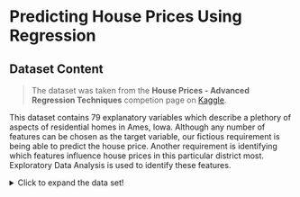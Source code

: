 # Predicting House Prices Using Regression

## Dataset Content

> The dataset was taken from the **House Prices - Advanced Regression Techniques** competion page on [Kaggle](https://www.kaggle.com/c/house-prices-advanced-regression-techniques/overview "House Price Regression page on Kaggle").

This dataset contains 79 explanatory variables which describe a plethory of aspects of residential homes in Ames, Iowa. Although any number of features can be chosen as the target variable, our fictious requirement is being able to predict the house price. Another requirement is identifying which features influence house prices in this particular district most. Exploratory Data Analysis is used to identify these features.

<details>
<summary>Click to expand the data set!</summary>

<table>
<thead>
  <tr>
    <th>Variable</th>
    <th>Meaning</th>
    <th>Units</th>
  </tr>
</thead>
<tbody>
  <tr>
    <td>MSSubClass</td>
    <td>Identifies the type of dwelling involved in the sale</td>
    <td>
        <table>
            <tr>
                <td>20 1-STORY 1946 & NEWER ALL STYLES</td>
            </tr>
            <tr>
                <td>30	1-STORY 1945 & OLDER</td>
            </tr>
            <tr>
                <td>40	1-STORY W/FINISHED ATTIC ALL AGES</td>
            </tr>
            <tr>
                <td>45	1-1/2 STORY - UNFINISHED ALL AGES</td>
            </tr>
            <tr>
                <td>50	1-1/2 STORY FINISHED ALL AGES</td>
            </tr>
            <tr>
                <td>60	2-STORY 1946 & NEWER</td>
            </tr>
            <tr>
                <td>70	2-STORY 1945 & OLDER</td>
            </tr>
            <tr>
                <td>75	2-1/2 STORY ALL AGES</td>
            </tr>
            <tr>
                <td>80	SPLIT OR MULTI-LEVEL</td>
            </tr>
            <tr>
                <td>85	SPLIT FOYER</td>
            </tr>
            <tr>
                <td>90	DUPLEX - ALL STYLES AND AGES</td>
            </tr>
            <tr>
                <td>120	1-STORY PUD (Planned Unit Development) - 1946 & NEWER</td>
            </tr>
            <tr>
                <td>150	1-1/2 STORY PUD - ALL AGES</td>
            </tr>
            <tr>
                <td>160	2-STORY PUD - 1946 & NEWER</td>
            </tr>
            <tr>
                <td>180	PUD - MULTILEVEL - INCL SPLIT LEV/FOYER</td>
            </tr>
            <tr>
                <td>190	2 FAMILY CONVERSION - ALL STYLES AND AGES</td>
            </tr>
        </table> 
       </td>
  </tr>
  <tr>
    <td>MSZoning</td>
    <td>Identifies the general zoning classification of the sale</td>
    <td>
        <table>
            <tr>
                <td>A	Agriculture</td>
            </tr>
            <tr>
                <td>C	Commercial</td>
            </tr>
            <tr>
                <td>FV	Floating Village Residential</td>
            </tr>
            <tr>
                <td>I	Industrial</td>
            </tr>
            <tr>
                <td>RH	Residential High Density</td>
            </tr>
            <tr>
                <td>RL	Residential Low Density</td>
            </tr>
            <tr>
                <td>RP	Residential Low Density Park</td>
            </tr>
            <tr>
                <td>RM	Residential Medium Density</td>
            </tr>
        </table> 
    </td>
  </tr>
  <tr>
    <td>LotFrontage</td>
    <td>Linear feet of street connected to property</td>
    <td>Feet</td>
  </tr>
  <tr>
    <td>LotArea</td>
    <td>Lot size in square feet</td>
    <td>Square Feet</td>
  </tr>
  <tr>
    <td>Street</td>
    <td>Type of road access to property</td>
    <td>
        <table>
            <tr>
                <td>Grvl	Gravel</td>
            </tr>
            <tr>
                <td>Pave	Paved</td>
            </tr>
        </table> 
    </td>
  </tr>
  <tr>
    <td>Alley</td>
    <td>Type of alley access to property</td>
    <td>
        <table>
            <tr>
                <td>Grvl	Gravel</td>
            </tr>
            <tr>
                <td>Pave	Paved</td>
            </tr>
            <tr>
                <td>NA 	No alley access</td>
            </tr>
        </table> 
    </td>
  </tr>
  <tr>
    <td>LotShape</td>
    <td>General shape of property</td>
    <td>
        <table>
            <tr>
                <td>Reg	Regular</td>
            </tr>
            <tr>
                <td>IR1	Slightly irregular</td>
            </tr>
            <tr>
                <td>IR2	Moderately Irregular</td>
            </tr>
            <tr>
                <td>IR3	Irregular</td>
            </tr>
        </table> 
    </td>
  </tr>
  <tr>
    <td>LandContour</td>
    <td>Flatness of the property</td>
    <td>
        <table>
            <tr>
                <td>Lvl	Near Flat/Level</td>
            </tr>
            <tr>
                <td>Bnk	Banked - Quick and significant rise from street grade to building</td>
            </tr>
            <tr>
                <td>HLS	Hillside - Significant slope from side to side</td>
            </tr>
            <tr>
                <td>Low	Depression</td>
            </tr>
        </table> 
    </td>
  </tr>
  <tr>
    <td>Utilities</td>
    <td>Type of utilities available</td>
    <td>
        <table>
            <tr>
                <td>AllPub	All public Utilities (E,G,W,& S)</td>
            </tr>
            <tr>
                <td>NoSewr	Electricity, Gas, and Water (Septic Tank)</td>
            </tr>
            <tr>
                <td>NoSeWa	Electricity and Gas Only</td>
            </tr>
            <tr>
                <td>ELO	Electricity only</td>
            </tr>
        </table> 
    </td>
  </tr>
  <tr>
    <td>LotConfig</td>
    <td>Lot configuration</td>
    <td>
        <table>
            <tr>
                <td>Inside	Inside lot</td>
            </tr>
            <tr>
                <td>Corner	Corner lot</td>
            </tr>
            <tr>
                <td>CulDSac	Cul-de-sac</td>
            </tr>
            <tr>
                <td>FR2	Frontage on 2 sides of property</td>
            </tr>
            <tr>
                <td>FR3	Frontage on 3 sides of property</td>
            </tr>
        </table> 
    </td>
  </tr>
  <tr>
    <td>LandSlope</td>
    <td>Slope of property</td>
    <td>
        <table>
            <tr>
                <td>Gtl	Gentle slope</td>
            </tr>
            <tr>
                <td>Mod	Moderate Slope</td>
            </tr>
            <tr>
                <td>Sev	Severe Slope</td>
            </tr>
        </table> 
    </td>
  </tr>
  <tr>
    <td>Neighborhood</td>
    <td>Physical locations within Ames city limits</td>
    <td>
        <table>
            <tr>
                <td>Blmngtn	Bloomington Heights</td>
            </tr>
            <tr>
                <td>Blueste	Bluestem</td>
            </tr>
            <tr>
                <td>BrDale	Briardale</td>
            </tr>
            <tr>
                <td>BrkSide	Brookside</td>
            </tr>
            <tr>
                <td>ClearCr	Clear Creek</td>
            </tr>
            <tr>
                <td>CollgCr	College Creek</td>
            </tr>
            <tr>
                <td>Crawfor	Crawford</td>
            </tr>
            <tr>
                <td>Edwards	Edwards</td>
            </tr>
            <tr>
                <td>Gilbert	Gilbert</td>
            </tr>
            <tr>
                <td>IDOTRR	Iowa DOT and Rail Road</td>
            </tr>
            <tr>
                <td>MeadowV	Meadow Village</td>
            </tr>
            <tr>
                <td>Mitchel	Mitchell</td>
            </tr>
            <tr>
                <td>Names	North Ames</td>
            </tr>
            <tr>
                <td>NoRidge	Northridge</td>
            </tr>
            <tr>
                <td>NPkVill	Northpark Villa</td>
            </tr>
            <tr>
                <td>NridgHt	Northridge Heights</td>
            </tr>
            <tr>
                <td>NWAmes	Northwest Ames</td>
            </tr>
            <tr>
                <td>OldTown	Old Town</td>
            </tr>
           <tr>
                <td>SWISU	South & West of Iowa State University</td>
            </tr>
           <tr>
                <td>Sawyer	Sawyer</td>
            </tr>
           <tr>
                <td>SawyerW	Sawyer West</td>
            </tr>
           <tr>
                <td>Somerst	Somerset</td>
            </tr>
           <tr>
                <td>StoneBr	Stone Brook</td>
            </tr>
           <tr>
                <td>Timber	Timberland</td>
            </tr>
           <tr>
                <td>Veenker	Veenker</td>
            </tr>
        </table> 
    </td>
  </tr>
  <tr>
    <td>Condition1</td>
    <td>Proximity to various conditions</td>
    <td>
        <table>
            <tr>
                <td>Artery	Adjacent to arterial street</td>
            </tr>
            <tr>
                <td>Feedr	Adjacent to feeder street</td>
            </tr>
            <tr>
                <td>Norm	Normal	</td>
            </tr>
            <tr>
                <td>RRNn	Within 200' of North-South Railroad</td>
            </tr>
            <tr>
                <td>RRAn	Adjacent to North-South Railroad</td>
            </tr>
            <tr>
                <td>PosN	Near positive off-site feature--park, greenbelt, etc.</td>
            </tr>
            <tr>
                <td>PosA	Adjacent to postive off-site feature</td>
            </tr>
            <tr>
                <td>RRNe	Within 200' of East-West Railroad</td>
            </tr>
            <tr>
                <td>RRAe	Adjacent to East-West Railroad</td>
            </tr>
        </table> 
    </td>
  </tr>
  <tr>
    <td>Condition2</td>
    <td>Proximity to various conditions (if more than one is present)</td>
     <td>
        <table>
            <tr>
                <td>Artery	Adjacent to arterial street</td>
            </tr>
            <tr>
                <td>Feedr	Adjacent to feeder street</td>
            </tr>
            <tr>
                <td>Norm	Normal	</td>
            </tr>
            <tr>
                <td>RRNn	Within 200' of North-South Railroad</td>
            </tr>
            <tr>
                <td>RRAn	Adjacent to North-South Railroad</td>
            </tr>
            <tr>
                <td>PosN	Near positive off-site feature--park, greenbelt, etc.</td>
            </tr>
            <tr>
                <td>PosA	Adjacent to postive off-site feature</td>
            </tr>
            <tr>
                <td>RRNe	Within 200' of East-West Railroad</td>
            </tr>
            <tr>
                <td>RRAe	Adjacent to East-West Railroad</td>
            </tr>
        </table> 
    </td>
  </tr>
  <tr>
    <td>BldgType</td>
    <td>Type of dwelling</td>
     <td>
        <table>
            <tr>
                <td>1Fam	Single-family Detached</td>
            </tr>
            <tr>
                <td>2FmCon	Two-family Conversion; originally built as one-family dwelling</td>
            </tr>
            <tr>
                <td>Duplx	Duplex</td>
            </tr>
            <tr>
                <td>TwnhsE	Townhouse End Unit</td>
            </tr>
            <tr>
                <td>TwnhsI	Townhouse Inside Unit</td>
            </tr>
        </table> 
    </td>
  </tr>
  <tr>
    <td>HouseStyle</td>
    <td>Style of dwelling</td>
     <td>
        <table>
            <tr>
                <td>1Story	One story</td>
            </tr>
            <tr>
                <td>1.5Fin	One and one-half story: 2nd level finished</td>
            </tr>
            <tr>
                <td>1.5Unf	One and one-half story: 2nd level unfinished</td>
            </tr>
            <tr>
                <td>2Story	Two story</td>
            </tr>
            <tr>
                <td>2.5Fin	Two and one-half story: 2nd level finished</td>
            </tr>
            <tr>
                <td>2.5Unf	Two and one-half story: 2nd level unfinished</td>
            </tr>
            <tr>
                <td>SFoyer	Split Foyer</td>
            </tr>
            <tr>
                <td>SLvl	Split Level</td>
            </tr>
        </table> 
    </td>
  </tr>
  <tr>
    <td>OverallQual</td>
    <td>Rates the overall material and finish of the house</td>
     <td>
        <table>
            <tr>
                <td>10	Very Excellent</td>
            </tr>
            <tr>
                <td>9	Excellent</td>
            </tr>
            <tr>
                <td>8	Very Good</td>
            </tr>
            <tr>
                <td>7	Good</td>
            </tr>
            <tr>
                <td>6	Above Average</td>
            </tr>
            <tr>
                <td>5	Average</td>
            </tr>
            <tr>
                <td>4	Below Average</td>
            </tr>
            <tr>
                <td>3	Fair</td>
            </tr>
            <tr>
                <td>2	Poor</td>
            </tr>
            <tr>
                <td>1	Very Poor</td>
            </tr>
        </table> 
    </td>
  </tr>
  <tr>
    <td>OverallCond</td>
    <td>Rates the overall condition of the house</td>
     <td>
        <table>
            <tr>
                <td>10	Very Excellent</td>
            </tr>
            <tr>
                <td>9	Excellent</td>
            </tr>
            <tr>
                <td>8	Very Good</td>
            </tr>
            <tr>
                <td>7	Good</td>
            </tr>
            <tr>
                <td>6	Above Average</td>
            </tr>
            <tr>
                <td>5	Average</td>
            </tr>
            <tr>
                <td>4	Below Average</td>
            </tr>
            <tr>
                <td>3	Fair</td>
            </tr>
            <tr>
                <td>2	Poor</td>
            </tr>
            <tr>
                <td>1	Very Poor</td>
            </tr>
        </table> 
    </td>
  </tr>
  <tr>
    <td>YearBuilt</td>
    <td>Original construction date</td>
     <td>
        <table>
            <tr>
                <td>Date</td>
            </tr>
        </table> 
    </td>
  </tr>
  <tr>
    <td>YearRemodAdd</td>
    <td>Remodel date (same as construction date if no remodeling or additions)</td>
     <td>
        <table>
            <tr>
                <td>Date</td>
            </tr>
        </table> 
    </td>
  </tr>
  <tr>
    <td>RoofStyle</td>
    <td>Type of roof</td>
     <td>
        <table>
            <tr>
                <td>Flat	Flat</td>
            </tr>
            <tr>
                <td>Gable	Gable</td>
            </tr>
            <tr>
                <td>Gambrel	Gabrel (Barn)</td>
            </tr>
            <tr>
                <td>Hip	Hip</td>
            </tr>
            <tr>
                <td>Mansard	Mansard</td>
            </tr>
            <tr>
                <td>Shed	Shed</td>
            </tr>
        </table> 
    </td>
  </tr>
  <tr>
    <td>RoofMatl</td>
    <td>Roof material</td>
     <td>
        <table>
            <tr>
                <td>ClyTile	Clay or Tile</td>
            </tr>
            <tr>
                <td>CompShg	Standard (Composite) Shingle</td>
            </tr>
            <tr>
                <td>Membran	Membrane</td>
            </tr>
            <tr>
                <td>Metal	Metal</td>
            </tr>
            <tr>
                <td>Roll	Roll</td>
            </tr>
            <tr>
                <td>Tar&Grv	Gravel & Tar</td>
            </tr>
            <tr>
                <td>WdShake	Wood Shakes</td>
            </tr>
            <tr>
                <td>WdShngl	Wood Shingles</td>
            </tr>
        </table> 
    </td>
  </tr>
  <tr>
    <td>Exterior1st</td>
    <td>Exterior covering on house</td>
     <td>
        <table>
            <tr>
                <td>AsbShng	Asbestos Shingles</td>
            </tr>
            <tr>
                <td>AsphShn	Asphalt Shingles</td>
            </tr>
            <tr>
                <td>BrkComm	Brick Common</td>
            </tr>
            <tr>
                <td>BrkFace	Brick Face</td>
            </tr>
            <tr>
                <td>CBlock	Cinder Block</td>
            </tr>
            <tr>
                <td>CemntBd	Cement Board</td>
            </tr>
            <tr>
                <td>HdBoard	Hard Board</td>
            </tr>
            <tr>
                <td>ImStucc	Imitation Stucco</td>
            </tr>
            <tr>
                <td>MetalSd	Metal Siding</td>
            </tr>
            <tr>
                <td>Other	Other</td>
            </tr>
            <tr>
                <td>Plywood	Plywood</td>
            </tr>
            <tr>
                <td>PreCast	PreCast</td>
            </tr>
            <tr>
                <td>Stone	Stone</td>
            </tr>
            <tr>
                <td>Stucco	Stucco</td>
            </tr>
            <tr>
                <td>VinylSd	Vinyl Siding</td>
            </tr>
            <tr>
                <td>Wd Sdng	Wood Siding</td>
            </tr>
            <tr>
                <td>WdShing	Wood Shingles</td>
            </tr>
        </table> 
    </td>
  </tr>
  <tr>
    <td>Exterior2nd</td>
    <td>Exterior covering on house (if more than one material)</td>
     <td>
        <table>
            <tr>
                <td>AsbShng	Asbestos Shingles</td>
            </tr>
            <tr>
                <td>AsphShn	Asphalt Shingles</td>
            </tr>
            <tr>
                <td>BrkComm	Brick Common</td>
            </tr>
            <tr>
                <td>BrkFace	Brick Face</td>
            </tr>
            <tr>
                <td>CBlock	Cinder Block</td>
            </tr>
            <tr>
                <td>CemntBd	Cement Board</td>
            </tr>
            <tr>
                <td>HdBoard	Hard Board</td>
            </tr>
            <tr>
                <td>ImStucc	Imitation Stucco</td>
            </tr>
            <tr>
                <td>MetalSd	Metal Siding</td>
            </tr>
            <tr>
                <td>Other	Other</td>
            </tr>
            <tr>
                <td>Plywood	Plywood</td>
            </tr>
            <tr>
                <td>PreCast	PreCast</td>
            </tr>
            <tr>
                <td>Stone	Stone</td>
            </tr>
            <tr>
                <td>Stucco	Stucco</td>
            </tr>
            <tr>
                <td>VinylSd	Vinyl Siding</td>
            </tr>
            <tr>
                <td>Wd Sdng	Wood Siding</td>
            </tr>
            <tr>
                <td>WdShing	Wood Shingles</td>
            </tr>
        </table> 
    </td>
  </tr>
  <tr>
    <td>MasVnrType</td>
    <td>Masonry veneer type</td>
     <td>
        <table>
            <tr>
                <td>BrkCmn	Brick Common</td>
            </tr>
            <tr>
                <td>BrkFace	Brick Face</td>
            </tr>
            <tr>
                <td>CBlock	Cinder Block</td>
            </tr>
            <tr>
                <td>None	None</td>
            </tr>
            <tr>
                <td>Stone	Stone</td>
            </tr>
        </table> 
    </td>
  </tr>
  <tr>
    <td>MasVnrArea</td>
    <td>Masonry veneer area in square feet</td>
     <td>
        <table>
            <tr>
                <td>Square feet</td>
            </tr>
        </table> 
    </td>
  </tr>
  <tr>
    <td>ExterQual</td>
    <td>Evaluates the quality of the material on the exterior</td>
     <td>
        <table>
            <tr>
                <td>Ex	Excellent</td>
            </tr>
            <tr>
                <td>Gd	Good</td>
            </tr>
            <tr>
                <td>TA	Average/Typical</td>
            </tr>
            <tr>
                <td>Fa	Fair</td>
            </tr>
            <tr>
                <td>Po	Poor</td>
            </tr>
        </table> 
    </td>
  </tr>
  <tr>
    <td>ExterCond</td>
    <td>Evaluates the present condition of the material on the exterior</td>
     <td>
        <table>
            <tr>
                <td>Ex	Excellent</td>
            </tr>
            <tr>
                <td>Gd	Good</td>
            </tr>
            <tr>
                <td>TA	Average/Typical</td>
            </tr>
            <tr>
                <td>Fa	Fair</td>
            </tr>
            <tr>
                <td>Po	Poor</td>
            </tr>
        </table> 
    </td>
  </tr>
  <tr>
    <td>Foundation</td>
    <td>Type of foundation</td>
     <td>
        <table>
            <tr>
                <td>BrkTil	Brick & Tile</td>
            </tr>
            <tr>
                <td>CBlock	Cinder Block</td>
            </tr>
            <tr>
                <td>PConc	Poured Contrete</td>
            </tr>
            <tr>
                <td>Slab	Slab</td>
            </tr>
            <tr>
                <td>Stone	Stone</td>
            </tr>
            <tr>
                <td>Wood	Wood</td>
            </tr>
        </table> 
    </td>
  </tr>
  <tr>
    <td>BsmtQual</td>
    <td>Evaluates the height of the basement</td>
     <td>
        <table>
            <tr>
                <td>Ex	Excellent (100+ inches)</td>
            </tr>
            <tr>
                <td>Gd	Good (90-99 inches)</td>
            </tr>
            <tr>
                <td>TA	Typical (80-89 inches)</td>
            </tr>
            <tr>
                <td>Fa	Fair (70-79 inches)</td>
            </tr>
            <tr>
                <td>Po	Poor (<70 inches)</td>
            </tr>
           <tr>
                <td>NA	No Basement</td>
            </tr>
        </table> 
    </td>
  </tr>
  <tr>
    <td>BsmtCond</td>
    <td>Evaluates the general condition of the basement</td>
     <td>
        <table>
            <tr>
                <td>Ex	Excellent</td>
            </tr>
            <tr>
                <td>Gd	Good</td>
            </tr>
            <tr>
                <td>TA	Typical - slight dampness allowed</td>
            </tr>
            <tr>
                <td>Fa	Fair - dampness or some cracking or settling</td>
            </tr>
            <tr>
                <td>Po	Poor - Severe cracking, settling, or wetness</td>
            </tr>
            <tr>
                <td>NA	No Basement</td>
            </tr>
        </table> 
    </td>
  </tr>
  <tr>
    <td>BsmtExposure</td>
    <td>Refers to walkout or garden level walls</td>
     <td>
        <table>
            <tr>
                <td>Gd	Good Exposure</td>
            </tr>
            <tr>
                <td>Av	Average Exposure (split levels or foyers typically score average or above)</td>
            </tr>
            <tr>
                <td>Mn	Mimimum Exposure</td>
            </tr>
            <tr>
                <td>No	No Exposure</td>
            </tr>
            <tr>
                <td>NA	No Basement</td>
            </tr>
        </table> 
    </td>
  </tr>
  <tr>
    <td>BsmtFinType1</td>
    <td>Rating of basement finished area</td>
     <td>
        <table>
            <tr>
                <td>GLQ	Good Living Quarters</td>
            </tr>
            <tr>
                <td>ALQ	Average Living Quarters</td>
            </tr>
            <tr>
                <td>BLQ	Below Average Living Quarters</td>
            </tr>
            <tr>
                <td>Rec	Average Rec Room</td>
            </tr>
            <tr>
                <td>LwQ	Low Quality</td>
            </tr>
            <tr>
                <td>Unf	Unfinshed</td>
            </tr>
            <tr>
                <td>NA	No Basement</td>
            </tr>
        </table> 
    </td>
  </tr>
  <tr>
    <td>BsmtFinSF2</td>
    <td>Type 2 finished square feet</td>
     <td>
        <table>
            <tr>
                <td>Square feet</td>
            </tr>
        </table> 
    </td>
  </tr>
  <tr>
    <td>BsmtUnfSF</td>
    <td>Unfinished square feet of basement area</td>
     <td>
        <table>
            <tr>
                <td>Square feet</td>
            </tr>
        </table> 
    </td>
  </tr>
 <tr>
    <td>TotalBsmtSF</td>
    <td>Total square feet of basement area</td>
     <td>
        <table>
            <tr>
                <td>Square feet</td>
            </tr>
        </table> 
    </td>
  </tr>
  <tr>
    <td>Heating</td>
    <td>Type of heating</td>
     <td>
        <table>
            <tr>
                <td>Floor	Floor Furnace</td>
            </tr>
            <tr>
                <td>GasA	Gas forced warm air furnace</td>
            </tr>
            <tr>
                <td>GasW	Gas hot water or steam heat</td>
            </tr>
            <tr>
                <td>Grav	Gravity furnace</td>
            </tr>
            <tr>
                <td>OthW	Hot water or steam heat other than gas</td>
            </tr>
            <tr>
                <td>Wall	Wall furnace</td>
            </tr>
        </table> 
    </td>
  </tr>
  <tr>
    <td>HeatingQC</td>
    <td>Heating quality and condition</td>
     <td>
        <table>
            <tr>
                <td>Ex	Excellent</td>
            </tr>
            <tr>
                <td>Gd	Good</td>
            </tr>
            <tr>
                <td>TA	Average/Typical</td>
            </tr>
            <tr>
                <td>Fa	Fair</td>
            </tr>
            <tr>
                <td>Po	Poor</td>
            </tr>
        </table> 
    </td>
  </tr>
  <tr>
    <td>CentralAir</td>
    <td>Central air conditioning</td>
     <td>
        <table>
            <tr>
                <td>N	No</td>
            </tr>
            <tr>
                <td>Y	Yes</td>
            </tr>
        </table> 
    </td>
  </tr>
  <tr>
    <td>Electrical</td>
    <td>Electrical system</td>
     <td>
        <table>
            <tr>
                <td>SBrkr	Standard Circuit Breakers & Romex</td>
            </tr>
            <tr>
                <td>FuseA	Fuse Box over 60 AMP and all Romex wiring (Average)</td>
            </tr>
            <tr>
                <td>FuseF	60 AMP Fuse Box and mostly Romex wiring (Fair)</td>
            </tr>
            <tr>
                <td>FuseP	60 AMP Fuse Box and mostly knob & tube wiring (poor)</td>
            </tr>
            <tr>
                <td>Mix	Mixed</td>
            </tr>
        </table> 
    </td>
  </tr>
  <tr>
    <td>1stFlrSF</td>
    <td>First Floor square feet</td>
     <td>
        <table>
            <tr>
                <td>Square feet</td>
            </tr>
        </table> 
    </td>
  </tr>
  <tr>
    <td>2ndFlrSF</td>
    <td>Second floor square feet</td>
     <td>
        <table>
            <tr>
                <td>Square feet</td>
            </tr>
        </table> 
    </td>
  </tr>
  <tr>
    <td>LowQualFinSF</td>
    <td>Low quality finished square feet (all floors)</td>
     <td>
        <table>
            <tr>
                <td>Square feet</td>
            </tr>
        </table> 
    </td>
  </tr>
  <tr>
    <td>GrLivArea</td>
    <td>Above grade (ground) living area square feet</td>
     <td>
        <table>
            <tr>
                <td>Square feet</td>
            </tr>
        </table> 
    </td>
  </tr>
  <tr>
    <td>BsmtFullBath</td>
    <td>Basement full bathrooms</td>
     <td>
        <table>
            <tr>
                <td>Quantity</td>
            </tr>
        </table> 
    </td>
  </tr>
  <tr>
    <td>BsmtHalfBath</td>
    <td>Basement half bathrooms</td>
     <td>
        <table>
            <tr>
                <td>Quantity</td>
            </tr>
        </table> 
    </td>
  </tr>
  <tr>
    <td>FullBath</td>
    <td>Full bathrooms above grade</td>
     <td>
        <table>
            <tr>
                <td>Quantity</td>
            </tr>
        </table> 
    </td>
  </tr>
  <tr>
    <td>HalfBath</td>
    <td>Half baths above grade</td>
     <td>
        <table>
            <tr>
                <td>Quantity</td>
            </tr>
        </table> 
    </td>
  </tr>
  <tr>
    <td>Bedroom</td>
    <td>Bedrooms above grade (does NOT include basement bedrooms)</td>
     <td>
        <table>
            <tr>
                <td>Quantity</td>
            </tr>
        </table> 
    </td>
  </tr>
  <tr>
    <td>Kitchen</td>
    <td>Kitchens above grade</td>
     <td>
        <table>
            <tr>
                <td>Quantity</td>
            </tr>
        </table> 
    </td>
  </tr>
  <tr>
    <td>KitchenQual</td>
    <td>Kitchen quality</td>
     <td>
        <table>
            <tr>
                <td>Ex	Excellent</td>
            </tr>
            <tr>
                <td>Gd	Good</td>
            </tr>
            <tr>
                <td>TA	Typical/Average</td>
            </tr>
            <tr>
                <td>Fa	Fair</td>
            </tr>
            <tr>
                <td>Po	Poor</td>
            </tr>
        </table> 
    </td>
  </tr>
  <tr>
    <td>TotRmsAbvGrd</td>
    <td>Total rooms above grade (does not include bathrooms)</td>
     <td>
        <table>
            <tr>
                <td>Quantity</td>
            </tr>
        </table> 
    </td>
  </tr>
  <tr>
    <td>Functional</td>
    <td>Home functionality (Assume typical unless deductions are warranted)</td>
     <td>
        <table>
            <tr>
                <td>Typ	Typical Functionality</td>
            </tr>
            <tr>
                <td>Min1	Minor Deductions 1</td>
            </tr>
            <tr>
                <td>Min2	Minor Deductions 2</td>
            </tr>
            <tr>
                <td>Mod	Moderate Deductions</td>
            </tr>
            <tr>
                <td>Maj1	Major Deductions 1</td>
            </tr>
            <tr>
                <td>Maj2	Major Deductions 2</td>
            </tr>
            <tr>
                <td>Sev	Severely Damaged</td>
            </tr>
            <tr>
                <td>Sal	Salvage only</td>
            </tr>
        </table> 
    </td>
  </tr>
  <tr>
    <td>Fireplaces</td>
    <td>Number of fireplaces</td>
     <td>
        <table>
            <tr>
                <td>Quantity</td>
            </tr>
        </table> 
    </td>
  </tr>
  <tr>
    <td>FireplaceQu</td>
    <td>Fireplace quality</td>
     <td>
        <table>
            <tr>
                <td>Ex	Excellent - Exceptional Masonry Fireplace</td>
            </tr>
            <tr>
                <td>Gd	Good - Masonry Fireplace in main level</td>
            </tr>
            <tr>
                <td>TA	Average - Prefabricated Fireplace in main living area or Masonry Fireplace in basement</td>
            </tr>
            <tr>
                <td>Fa	Fair - Prefabricated Fireplace in basement</td>
            </tr>
            <tr>
                <td>Po	Poor - Ben Franklin Stove</td>
            </tr>
            <tr>
                <td>NA	No Fireplace</td>
            </tr>
        </table> 
    </td>
  </tr>
  <tr>
    <td>GarageType</td>
    <td>Garage location</td>
     <td>
        <table>
            <tr>
                <td>2Types	More than one type of garage</td>
            </tr>
            <tr>
                <td>Attchd	Attached to home</td>
            </tr>
            <tr>
                <td>Basment	Basement Garage</td>
            </tr>
            <tr>
                <td>BuiltIn	Built-In (Garage part of house - typically has room above garage)</td>
            </tr>
            <tr>
                <td>CarPort	Car Port</td>
            </tr>
            <tr>
                <td>Detchd	Detached from home</td>
            </tr>
            <tr>
                <td>NA	No Garage</td>
            </tr>
        </table> 
    </td>
  </tr>
  <tr>
    <td>GarageYrBlt</td>
    <td>Year garage was built</td>
     <td>
        <table>
            <tr>
                <td>Date</td>
            </tr>
        </table> 
    </td>
  </tr>
  <tr>
    <td>GarageFinish</td>
    <td>Interior finish of the garage</td>
     <td>
        <table>
            <tr>
                <td>Fin	Finished</td>
            </tr>
            <tr>
                <td>RFn	Rough Finished</td>
            </tr>
            <tr>
                <td>Unf	Unfinished</td>
            </tr>
            <tr>
                <td>NA	No Garage</td>
            </tr>
            <tr>
                <td></td>
            </tr>
            <tr>
                <td></td>
            </tr>
            <tr>
                <td></td>
            </tr>
        </table> 
    </td>
  </tr>
  <tr>
    <td>GarageCars</td>
    <td>Size of garage in car capacity</td>
     <td>
        <table>
            <tr>
                <td>Car capacity</td>
            </tr>
        </table> 
    </td>
  </tr>
  <tr>
    <td>GarageArea</td>
    <td>Size of garage in square feet</td>
     <td>
        <table>
            <tr>
                <td>Square feet</td>
            </tr>
        </table> 
    </td>
  </tr>
  <tr>
    <td>GarageQual</td>
    <td>Garage quality</td>
     <td>
        <table>
            <tr>
                <td>Ex	Excellent</td>
            </tr>
            <tr>
                <td>Gd	Good</td>
            </tr>
            <tr>
                <td>TA	Typical/Average</td>
            </tr>
            <tr>
                <td>Fa	Fair</td>
            </tr>
            <tr>
                <td>Po	Poor</td>
            </tr>
            <tr>
                <td>NA	No Garage</td>
            </tr>
        </table> 
    </td>
  </tr>
  <tr>
    <td>GarageCond</td>
    <td>Garage condition</td>
     <td>
        <table>
            <tr>
                <td>Ex	Excellent</td>
            </tr>
            <tr>
                <td>Gd	Good</td>
            </tr>
            <tr>
                <td>TA	Typical/Average</td>
            </tr>
            <tr>
                <td>Fa	Fair</td>
            </tr>
            <tr>
                <td>Po	Poor</td>
            </tr>
            <tr>
                <td>NA	No Garage</td>
            </tr>
        </table> 
    </td>
  </tr>
  <tr>
    <td>PavedDrive</td>
    <td>Paved driveway</td>
     <td>
        <table>
            <tr>
                <td>Y	Paved</td>
            </tr>
            <tr>
                <td>P	Partial Pavement</td>
            </tr>
            <tr>
                <td>N	Dirt/Gravel</td>
            </tr>
        </table> 
    </td>
  </tr>
  <tr>
    <td>WoodDeckSF</td>
    <td>Wood deck area in square feet</td>
     <td>
        <table>
            <tr>
                <td>Square feet</td>
            </tr>
        </table> 
    </td>
  </tr>
  <tr>
    <td>OpenPorchSF</td>
    <td>Open porch area in square feet</td>
     <td>
        <table>
            <tr>
                <td>Square feet</td>
            </tr>
        </table> 
    </td>
  </tr>
  <tr>
    <td>EnclosedPorch</td>
    <td>Enclosed porch area in square feet</td>
     <td>
        <table>
            <tr>
                <td>Square feet</td>
            </tr>
        </table> 
    </td>
  </tr>
  <tr>
    <td>3SsnPorch</td>
    <td>Three season porch area in square feet</td>
     <td>
        <table>
            <tr>
                <td>Square feet</td>
            </tr>
        </table> 
    </td>
  </tr>
  <tr>
    <td>ScreenPorch</td>
    <td>Screen porch area in square feet</td>
     <td>
        <table>
            <tr>
                <td>Square feet</td>
            </tr>
        </table> 
    </td>
  </tr>
  <tr>
    <td>PoolArea</td>
    <td>Pool area in square feet</td>
     <td>
        <table>
            <tr>
                <td>Square feet</td>
            </tr>
        </table> 
    </td>
  </tr>
  <tr>
    <td>PoolQC</td>
    <td>Pool quality</td>
     <td>
        <table>
            <tr>
                <td>Ex	Excellent</td>
            </tr>
            <tr>
                <td>Gd	Good</td>
            </tr>
            <tr>
                <td>TA	Average/Typical</td>
            </tr>
            <tr>
                <td>Fa	Fair</td>
            </tr>
            <tr>
                <td>NA	No Pool</td>
            </tr>
        </table> 
    </td>
  </tr>
  <tr>
    <td>Fence</td>
    <td>Fence quality</td>
     <td>
        <table>
            <tr>
                <td>GdPrv	Good Privacy</td>
            </tr>
            <tr>
                <td>MnPrv	Minimum Privacy</td>
            </tr>
            <tr>
                <td>GdWo	Good Wood</td>
            </tr>
            <tr>
                <td>MnWw	Minimum Wood/Wire</td>
            </tr>
            <tr>
                <td>NA	No Fence</td>
            </tr>
        </table> 
    </td>
  </tr>
  <tr>
    <td>MiscFeature</td>
    <td>Miscellaneous feature not covered in other categories</td>
     <td>
        <table>
            <tr>
                <td>Elev	Elevator</td>
            </tr>
            <tr>
                <td>Gar2	2nd Garage (if not described in garage section)</td>
            </tr>
            <tr>
                <td>Othr	Other</td>
            </tr>
            <tr>
                <td>Shed	Shed (over 100 SF)</td>
            </tr>
            <tr>
                <td>TenC	Tennis Court</td>
            </tr>
            <tr>
                <td>NA	None</td>
            </tr>
        </table> 
    </td>
  </tr>
  <tr>
    <td>MiscVal</td>
    <td>$Value of miscellaneous feature</td>
     <td>
        <table>
            <tr>
                <td>Dollars</td>
            </tr>
        </table> 
    </td>
  </tr>
  <tr>
    <td>MoSold</td>
    <td>Month Sold (MM)</td>
     <td>
        <table>
            <tr>
                <td>Month</td>
            </tr>
        </table> 
    </td>
  </tr>
  <tr>
    <td>YrSold</td>
    <td>Year Sold (YYYY)</td>
     <td>
        <table>
            <tr>
                <td>Year</td>
            </tr>
        </table> 
    </td>
  </tr>
  <tr>
    <td>SaleType</td>
    <td>Type of sale</td>
     <td>
        <table>
            <tr>
                <td>WD 	Warranty Deed - Conventional</td>
            </tr>
            <tr>
                <td>CWD	Warranty Deed - Cash</td>
            </tr>
            <tr>
                <td>VWD	Warranty Deed - VA Loan</td>
            </tr>
            <tr>
                <td>New	Home just constructed and sold</td>
            </tr>
            <tr>
                <td>COD	Court Officer Deed/Estate</td>
            </tr>
            <tr>
                <td>Con	Contract 15% Down payment regular terms</td>
            </tr>
            <tr>
                <td>ConLw	Contract Low Down payment and low interest</td>
            </tr>
            <tr>
                <td>ConLI	Contract Low Interest</td>
            </tr>
            <tr>
                <td>ConLD	Contract Low Down</td>
            </tr>
            <tr>
                <td>Oth	Other</td>
            </tr>
        </table> 
    </td>
  </tr>
  <tr>
    <td>SaleCondition</td>
    <td>Condition of sale</td>
     <td>
        <table>
            <tr>
                <td>Normal	Normal Sale</td>
            </tr>
            <tr>
                <td>Abnorml	Abnormal Sale -  trade, foreclosure, short sale</td>
            </tr>
            <tr>
                <td>AdjLand	Adjoining Land Purchase</td>
            </tr>
            <tr>
                <td>Alloca	Allocation - two linked properties with separate deeds, typically condo with a garage unit</td>
            </tr>
            <tr>
                <td>Family	Sale between family members</td>
            </tr>
            <tr>
                <td>Partial	Home was not completed when last assessed (associated with New Homes)</td>
            </tr>
        </table> 
    </td>
  </tr>
</tbody>
</table>
</details>
